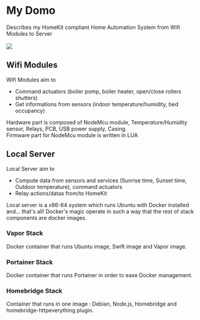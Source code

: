 # My Domo
Describes my HomeKit compliant Home Automation System from Wifi Modules to Server
<br><br>
![](https://docs.google.com/uc?id=0BxOSr4OUvNOfMWEwOHRkcnNvcU0)
<br>
## Wifi Modules
Wifi Modules aim to 
- Command actuators (boiler pomp, boiler heater, open/close rollers shutters)
- Get informations from sensors (indoor temperature/humidity, bed occupancy)

Hardware part is composed of NodeMcu module, Temperature/Humidity sensor, Relays, PCB, USB power supply, Casing.
<br>
Firmware part for NodeMcu module is written in LUA
## Local Server
Local Server aim to 
- Compute data from sensors and services (Sunrise time, Sunset time, Outdoor temperature), command actuators
- Relay actions/datas from/to HomeKit

Local server is a x86-64 system which runs Ubuntu with Docker installed and... that's all! 
Docker's magic operate in such a way that the rest of stack components are docker images.
### Vapor Stack
Docker container that runs Ubuntu image, Swift image and Vapor image.
### Portainer Stack
Docker container that runs Portainer in order to ease Docker management.
### Homebridge Stack
Container that runs in one image : Debian, Node.js, Homebridge and homebridge-httpeverything plugin.


